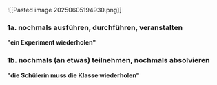 
![[Pasted image 20250605194930.png]]



### 1a. nochmals ausführen, durchführen, veranstalten
**"ein Experiment wiederholen"**

### 1b. nochmals (an etwas) teilnehmen, nochmals absolvieren
**"die Schülerin muss die Klasse wiederholen"**